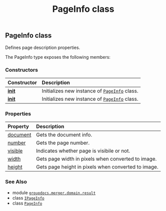 ﻿---
title: PageInfo class
second_title: GroupDocs.Merger for Python via .NET API References
description: 
type: docs
url: /python-net/groupdocs.merger.domain.result/pageinfo/
is_root: false
weight: 40
---

## PageInfo class

Defines page description properties.



The PageInfo type exposes the following members:

### Constructors
| Constructor | Description |
| :- | :- |
| [__init__](/merger/python-net/groupdocs.merger.domain.result/pageinfo/__init__/#int-bool) | Initializes new instance of [`PageInfo`](/merger/python-net/groupdocs.merger.domain.result/pageinfo) class. |
| [__init__](/merger/python-net/groupdocs.merger.domain.result/pageinfo/__init__/#int-bool-int-int) | Initializes new instance of [`PageInfo`](/merger/python-net/groupdocs.merger.domain.result/pageinfo) class. |


### Properties
| Property | Description |
| :- | :- |
| [document](/merger/python-net/groupdocs.merger.domain.result/pageinfo/document) | Gets the document info. |
| [number](/merger/python-net/groupdocs.merger.domain.result/pageinfo/number) | Gets the page number. |
| [visible](/merger/python-net/groupdocs.merger.domain.result/pageinfo/visible) | Indicates whether page is visibile or not. |
| [width](/merger/python-net/groupdocs.merger.domain.result/pageinfo/width) | Gets page width in pixels when converted to image. |
| [height](/merger/python-net/groupdocs.merger.domain.result/pageinfo/height) | Gets page height in pixels when converted to image. |



### See Also
* module [`groupdocs.merger.domain.result`](..)
* class [`IPageInfo`](/merger/python-net/groupdocs.merger.domain.result/ipageinfo)
* class [`PageInfo`](/merger/python-net/groupdocs.merger.domain.result/pageinfo)
